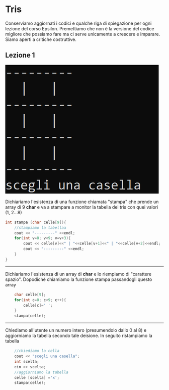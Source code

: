 # Tris

Conserviamo aggiornati i codici e qualche riga di spiegazione per ogni lezione del corso Epsilon. Premettiamo che non è la versione del codice migliore che possiamo fare ma ci serve unicamente a crescere e imparare. Siamo aperti a critiche costruttive.

## Lezione 1

<img src="img/01.png">

Dichiariamo l'esistenza di una funzione chiamata "stampa" che prende un array di 9 **char** e va a stampare a monitor la tabella del tris con quei valori (1, 2...8)
```c++
int stampa (char celle[9]){
	//stampiamo la tabellaa
	cout << "---------" <<endl;
	for(int v=0; v<9; v=v+3){		
		cout << celle[v]<<" | "<<celle[v+1]<<" | "<<celle[v+2]<<endl;
		cout << "---------" <<endl;	
	}
}
```


---

Dichiariamo l'esistenza di un array di **char** e lo riempiamo di "carattere spazio". Dopodichè chiamiamo la funzione stampa passandogli questo array
```c++
	char celle[9];
	for(int c=0; c<9; c++){	
		celle[c]=' ';	
	}
	stampa(celle);
```

---

Chiediamo all'utente un numero intero (presumendolo dallo 0 al 8) e aggiorniamo la tabella secondo tale deisione. In seguito ristampiamo la tabella

```c++
	//chiediamo la cella
	cout << "scegli una casella";
 	int scelta;
 	cin >> scelta;
 	//aggiorniamo la tabella
	celle [scelta] ='x';
 	stampa(celle);
```

